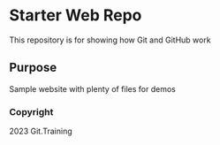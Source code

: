# Starter Web Repo

This repository is for showing how Git and GitHub work

## Purpose

Sample website with plenty of files for demos

### Copyright

2023 Git.Training
